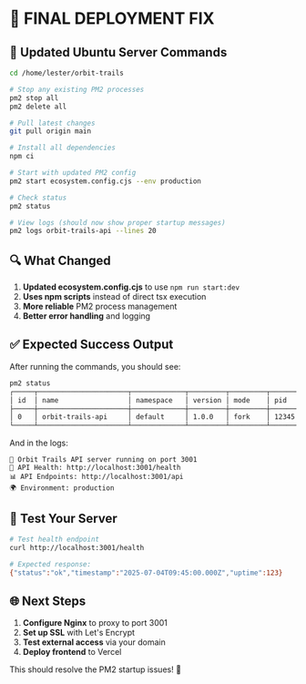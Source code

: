 # 🚀 FINAL DEPLOYMENT FIX

## 🔧 Updated Ubuntu Server Commands

```bash
cd /home/lester/orbit-trails

# Stop any existing PM2 processes
pm2 stop all
pm2 delete all

# Pull latest changes
git pull origin main

# Install all dependencies
npm ci

# Start with updated PM2 config
pm2 start ecosystem.config.cjs --env production

# Check status
pm2 status

# View logs (should now show proper startup messages)
pm2 logs orbit-trails-api --lines 20
```

## 🔍 What Changed

1. **Updated ecosystem.config.cjs** to use `npm run start:dev`
2. **Uses npm scripts** instead of direct tsx execution
3. **More reliable** PM2 process management
4. **Better error handling** and logging

## ✅ Expected Success Output

After running the commands, you should see:
```bash
pm2 status
┌─────┬──────────────────────┬─────────────┬─────────┬─────────┬──────────┬────────┬──────┬───────────┬──────────┬──────────┬──────────┬──────────┐
│ id  │ name                 │ namespace   │ version │ mode    │ pid      │ uptime │ ↺    │ status    │ cpu      │ mem      │ user     │ watching │
├─────┼──────────────────────┼─────────────┼─────────┼─────────┼──────────┼────────┼──────┼───────────┼──────────┼──────────┼──────────┼──────────┤
│ 0   │ orbit-trails-api     │ default     │ 1.0.0   │ fork    │ 12345    │ 5s     │ 0    │ online    │ 0%       │ 45.2mb   │ lester   │ disabled │
└─────┴──────────────────────┴─────────────┴─────────┴─────────┴──────────┴────────┴──────┴───────────┴──────────┴──────────┴──────────┴──────────┘
```

And in the logs:
```
🚀 Orbit Trails API server running on port 3001
🔧 API Health: http://localhost:3001/health
📊 API Endpoints: http://localhost:3001/api
🌍 Environment: production
```

## 🧪 Test Your Server

```bash
# Test health endpoint
curl http://localhost:3001/health

# Expected response:
{"status":"ok","timestamp":"2025-07-04T09:45:00.000Z","uptime":123}
```

## 🌐 Next Steps

1. **Configure Nginx** to proxy to port 3001
2. **Set up SSL** with Let's Encrypt
3. **Test external access** via your domain
4. **Deploy frontend** to Vercel

This should resolve the PM2 startup issues! 🎉
